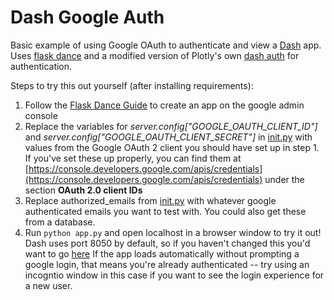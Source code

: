 # Dash Google Auth
Basic example of using Google OAuth to authenticate and view a [Dash](https://dash.plot.ly/) app. Uses [flask dance](https://github.com/singingwolfboy/flask-dance) and a modified version of Plotly's own [dash auth](https://github.com/plotly/dash-auth) for authentication.

Steps to try this out yourself (after installing requirements):
1. Follow the [Flask Dance Guide](http://flask-dance.readthedocs.io/en/latest/quickstarts/google.html) to create an app on the google admin console
2. Replace the variables for *server.config["GOOGLE_OAUTH_CLIENT_ID"]* and *server.config["GOOGLE_OAUTH_CLIENT_SECRET"]* in [init.py](./app/__init__.py) with values from the Google OAuth 2 client you should have set up in step 1. If you've set these up properly, you can find them at [https://console.developers.google.com/apis/credentials](https://console.developers.google.com/apis/credentials) under the section **OAuth 2.0 client IDs**
3. Replace authorized_emails from [init.py](./app/__init__.py) with whatever google authenticated emails you want to test with. You could also get these from a database.
4. Run `python app.py` and open localhost in a browser window to try it out! Dash uses port 8050 by default, so if you haven't changed this you'd want to go [here](http://localhost:8050/) If the app loads automatically without prompting a google login, that means you're already authenticated -- try using an incogntio window in this case if you want to see the login experience for a new user.
